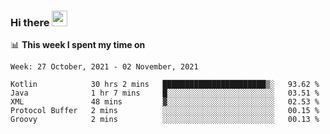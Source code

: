 ### Hi there <a href="https://www.gautamkrishnar.com/"><img src="https://media.giphy.com/media/hvRJCLFzcasrR4ia7z/giphy.gif" width="25px"></a>

📊 **This week I spent my time on**

<!--START_SECTION:waka-->
```text
Week: 27 October, 2021 - 02 November, 2021

Kotlin            30 hrs 2 mins   ███████████████████████▒░   93.62 % 
Java              1 hr 7 mins     █░░░░░░░░░░░░░░░░░░░░░░░░   03.51 % 
XML               48 mins         ▓░░░░░░░░░░░░░░░░░░░░░░░░   02.53 % 
Protocol Buffer   2 mins          ░░░░░░░░░░░░░░░░░░░░░░░░░   00.15 % 
Groovy            2 mins          ░░░░░░░░░░░░░░░░░░░░░░░░░   00.13 % 
```
<!--END_SECTION:waka-->
